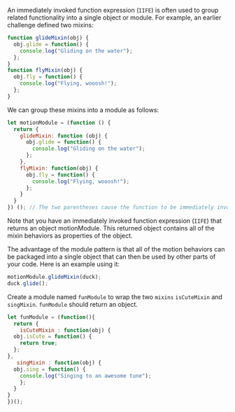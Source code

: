 An immediately invoked function expression (`IIFE`) is often used to group related functionality into a single object or module. For example, an earlier challenge defined two mixins:
```js
function glideMixin(obj) {
  obj.glide = function() {
    console.log("Gliding on the water");
  };
}
function flyMixin(obj) {
  obj.fly = function() {
    console.log("Flying, wooosh!");
  };
}
```
We can group these mixins into a module as follows:
```js
let motionModule = (function () {
  return {
    glideMixin: function (obj) {
      obj.glide = function() {
        console.log("Gliding on the water");
      };
    },
    flyMixin: function(obj) {
      obj.fly = function() {
        console.log("Flying, wooosh!");
      };
    }
  }
}) (); // The two parentheses cause the function to be immediately invoked
```
Note that you have an immediately invoked function expression (`IIFE`) that returns an object motionModule. 
This returned object contains all of the mixin behaviors as properties of the object.

The advantage of the module pattern is that all of the motion behaviors can be packaged into a single object that can then be used by other parts of your code. 
Here is an example using it:
```js
motionModule.glideMixin(duck);
duck.glide();
```
Create a module named `funModule` to wrap the two `mixins` `isCuteMixin` and `singMixin`. `funModule` should return an object.
```js
let funModule = (function(){
  return {
    isCuteMixin : function(obj) {
  obj.isCute = function() {
    return true;
  };
},
   singMixin : function(obj) {
  obj.sing = function() {
    console.log("Singing to an awesome tune");
    };
  }
}
})();
